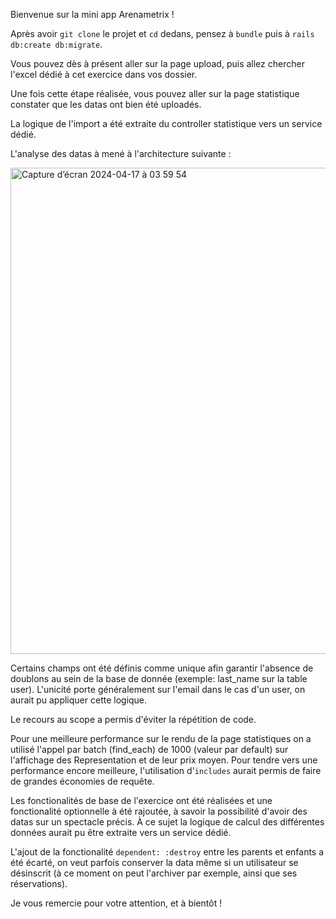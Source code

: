 Bienvenue sur la mini app Arenametrix !

Après avoir `git clone` le projet et `cd` dedans, pensez à `bundle` puis à `rails db:create db:migrate`.

Vous pouvez dès à présent aller sur la page upload, puis allez chercher l'excel dédié à cet exercice dans vos dossier.

Une fois cette étape réalisée, vous pouvez aller sur la page statistique constater que les datas ont bien été uploadés. 

La logique de l'import a été extraite du controller statistique vers un service dédié. 

L'analyse des datas à mené à l'architecture suivante : 

<img width="778" alt="Capture d’écran 2024-04-17 à 03 59 54" src="https://github.com/JonathanPreminger/Arena/assets/43544014/5e368654-6444-4ea9-b464-dad9311084f5">

Certains champs ont été définis comme unique afin garantir l'absence de doublons au sein de la base de donnée (exemple: last_name sur la table user). 
L'unicité porte généralement sur l'email dans le cas d'un user, on aurait pu appliquer cette logique.

Le recours au scope a permis d'éviter la répétition de code. 

Pour une meilleure performance sur le rendu de la page statistiques on a utilisé l'appel par batch (find_each) de 1000 (valeur par default) sur l'affichage des Representation et de leur prix moyen. Pour tendre vers une performance encore meilleure, l'utilisation d'`includes` aurait permis de faire de grandes économies de requête.

Les fonctionalités de base de l'exercice ont été réalisées et une fonctionalité optionnelle à été rajoutée, à savoir la possibilité d'avoir des datas sur un spectacle précis. 
À ce sujet la logique de calcul des différentes données aurait pu être extraite vers un service dédié. 

L'ajout de la fonctionalité `dependent: :destroy` entre les parents et enfants a été écarté, on veut parfois conserver la data même si un utilisateur se désinscrit (à ce moment on peut l'archiver par exemple, ainsi que ses réservations).

Je vous remercie pour votre attention, et à bientôt !



